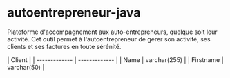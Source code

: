 # autoentrepreneur-java
Plateforme d'accompagnement aux auto-entrepreneurs, quelque soit leur activité. Cet outil permet à l'autoentrepreneur de gérer son activité, ses clients et ses factures en toute sérénité.

| Client |
| ------------- | ------------- |
| Name          | varchar(255)  |
| Firstname     | varchar(50)   |
